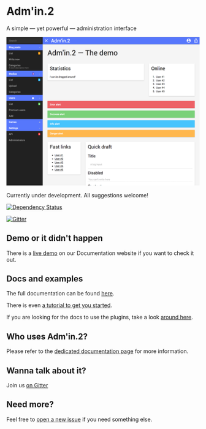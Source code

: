 Adm'in.2
========

A simple — yet powerful — administration interface

![Preview screenshot](screenshot.png)

Currently under development. All suggestions welcome!

[![Dependency Status](https://www.versioneye.com/user/projects/55643d766361300021010000/badge.svg?style=flat)](https://www.versioneye.com/user/projects/55643d766361300021010000)

[![Gitter](https://badges.gitter.im/Join%20Chat.svg)](https://gitter.im/comin2/Adm-in.2)

## Demo or it didn't happen

There is a [live demo](https://comin2.github.io/Adm-in.2/demo/) on our Documentation website if you want to check it out.

## Docs and examples

The full documentation can be found [here](https://comin2.github.io/Adm-in.2/).

There is even [a tutorial to get you started](https://comin2.github.io/Adm-in.2/tutorial/).

If you are looking for the docs to use the plugins, take a look [around here](https://comin2.github.io/Adm-in.2/plugins/).

## Who uses Adm'in.2?

Please refer to the [dedicated documentation page](https://comin2.github.io/Adm-in.2/tutorial/users.html) for more information.

## Wanna talk about it?

Join us [on Gitter](https://gitter.im/comin2/Adm-in.2)

## Need more?

Feel free to [open a new issue](https://github.com/comin2/Adm-in.2/issues) if you need something else.
